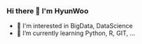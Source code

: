 ### Hi there 👋 I'm HyunWoo

- 👊 I'm interested in BigData, DataScience
- 🌱 I’m currently learning Python, R, GIT, ...

<!--
**hyunwoogo/hyunwoogo** is a ✨ _special_ ✨ repository because its `README.md` (this file) appears on your GitHub profile.

Here are some ideas to get you started:
-->
